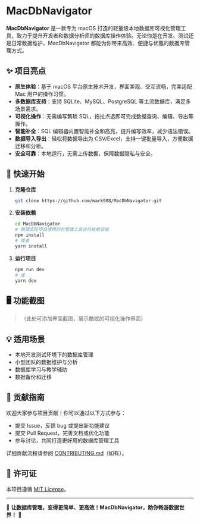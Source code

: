 # MacDbNavigator

**MacDbNavigator** 是一款专为 macOS 打造的轻量级本地数据库可视化管理工具，致力于提升开发者和数据分析师的数据库操作体验。无论你是在开发、测试还是日常数据维护，MacDbNavigator 都能为你带来高效、便捷与优雅的数据库管理方式。

## ✨ 项目亮点

- **原生体验**：基于 macOS 平台原生技术开发，界面美观、交互流畅，完美适配 Mac 用户的操作习惯。
- **多数据库支持**：支持 SQLite、MySQL、PostgreSQL 等主流数据库，满足多场景需求。
- **可视化操作**：无需编写繁琐 SQL，拖拉点选即可完成数据查询、编辑、导出等操作。
- **智能补全**：SQL 编辑器内置智能补全和高亮，提升编写效率，减少语法错误。
- **数据导入导出**：轻松将数据导出为 CSV/Excel，支持一键批量导入，方便数据迁移和分析。
- **安全可靠**：本地运行，无需上传数据，保障数据隐私与安全。

## 🚀 快速开始

1. **克隆仓库**
   ```bash
   git clone https://github.com/mark988/MacDbNavigator.git
   ```

2. **安装依赖**
   ```bash
   cd MacDbNavigator
   # 根据实际项目使用的包管理工具进行依赖安装
   npm install
   # 或者
   yarn install
   ```

3. **运行项目**
   ```bash
   npm run dev
   # 或
   yarn dev
   ```

## 🖥 功能截图

> （此处可添加界面截图，展示酷炫的可视化操作界面）

## 💡 适用场景

- 本地开发测试环境下的数据库管理
- 小型团队的数据维护与分析
- 数据库学习与教学辅助
- 数据备份和迁移

## 🤝 贡献指南

欢迎大家参与项目贡献！你可以通过以下方式参与：

- 提交 Issue，反馈 bug 或提出新功能建议
- 提交 Pull Request，完善文档或优化功能
- 参与讨论，共同打造更好用的数据库管理工具

详细贡献流程请参阅 [CONTRIBUTING.md](CONTRIBUTING.md)（如有）。

## 📄 许可证

本项目遵循 [MIT License](LICENSE)。

---

🌟 **让数据库管理，变得更简单、更高效！MacDbNavigator，助你畅游数据世界！** 🌟

